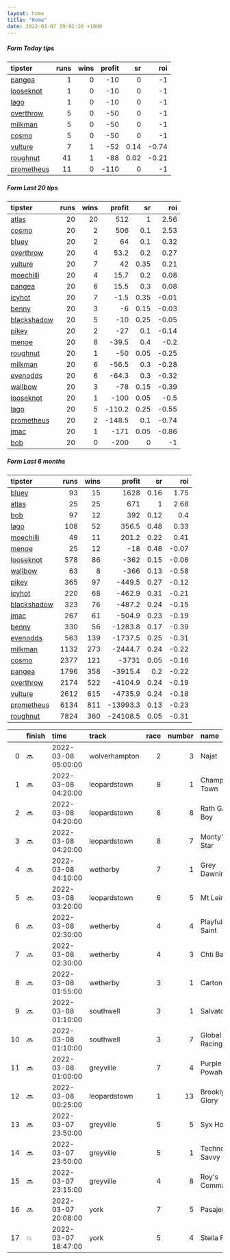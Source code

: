 ```yaml
---   
layout: home  
title: "Home"   
date: 2022-03-07 19:02:28 +1000  
---   
```



##### Form Today tips   

| tipster                                                       |   runs |   wins |   profit |   sr |   roi |
|:--------------------------------------------------------------|-------:|-------:|---------:|-----:|------:|
| [pangea](https://mrwayneo.github.io/tips/pangea.html)         |      1 |      0 |      -10 | 0    | -1    |
| [looseknot](https://mrwayneo.github.io/tips/looseknot.html)   |      1 |      0 |      -10 | 0    | -1    |
| [lago](https://mrwayneo.github.io/tips/lago.html)             |      1 |      0 |      -10 | 0    | -1    |
| [overthrow](https://mrwayneo.github.io/tips/overthrow.html)   |      5 |      0 |      -50 | 0    | -1    |
| [milkman](https://mrwayneo.github.io/tips/milkman.html)       |      5 |      0 |      -50 | 0    | -1    |
| [cosmo](https://mrwayneo.github.io/tips/cosmo.html)           |      5 |      0 |      -50 | 0    | -1    |
| [vulture](https://mrwayneo.github.io/tips/vulture.html)       |      7 |      1 |      -52 | 0.14 | -0.74 |
| [roughnut](https://mrwayneo.github.io/tips/roughnut.html)     |     41 |      1 |      -88 | 0.02 | -0.21 |
| [prometheus](https://mrwayneo.github.io/tips/prometheus.html) |     11 |      0 |     -110 | 0    | -1    |

##### Form Last 20 tips   

| tipster                                                         |   runs |   wins |   profit |   sr |   roi |
|:----------------------------------------------------------------|-------:|-------:|---------:|-----:|------:|
| [atlas](https://mrwayneo.github.io/tips/atlas.html)             |     20 |     20 |    512   | 1    |  2.56 |
| [cosmo](https://mrwayneo.github.io/tips/cosmo.html)             |     20 |      2 |    506   | 0.1  |  2.53 |
| [bluey](https://mrwayneo.github.io/tips/bluey.html)             |     20 |      2 |     64   | 0.1  |  0.32 |
| [overthrow](https://mrwayneo.github.io/tips/overthrow.html)     |     20 |      4 |     53.2 | 0.2  |  0.27 |
| [vulture](https://mrwayneo.github.io/tips/vulture.html)         |     20 |      7 |     42   | 0.35 |  0.21 |
| [moechilli](https://mrwayneo.github.io/tips/moechilli.html)     |     20 |      4 |     15.7 | 0.2  |  0.08 |
| [pangea](https://mrwayneo.github.io/tips/pangea.html)           |     20 |      6 |     15.5 | 0.3  |  0.08 |
| [icyhot](https://mrwayneo.github.io/tips/icyhot.html)           |     20 |      7 |     -1.5 | 0.35 | -0.01 |
| [benny](https://mrwayneo.github.io/tips/benny.html)             |     20 |      3 |     -6   | 0.15 | -0.03 |
| [blackshadow](https://mrwayneo.github.io/tips/blackshadow.html) |     20 |      5 |    -10   | 0.25 | -0.05 |
| [pikey](https://mrwayneo.github.io/tips/pikey.html)             |     20 |      2 |    -27   | 0.1  | -0.14 |
| [menoe](https://mrwayneo.github.io/tips/menoe.html)             |     20 |      8 |    -39.5 | 0.4  | -0.2  |
| [roughnut](https://mrwayneo.github.io/tips/roughnut.html)       |     20 |      1 |    -50   | 0.05 | -0.25 |
| [milkman](https://mrwayneo.github.io/tips/milkman.html)         |     20 |      6 |    -56.5 | 0.3  | -0.28 |
| [evenodds](https://mrwayneo.github.io/tips/evenodds.html)       |     20 |      6 |    -64.3 | 0.3  | -0.32 |
| [wallbow](https://mrwayneo.github.io/tips/wallbow.html)         |     20 |      3 |    -78   | 0.15 | -0.39 |
| [looseknot](https://mrwayneo.github.io/tips/looseknot.html)     |     20 |      1 |   -100   | 0.05 | -0.5  |
| [lago](https://mrwayneo.github.io/tips/lago.html)               |     20 |      5 |   -110.2 | 0.25 | -0.55 |
| [prometheus](https://mrwayneo.github.io/tips/prometheus.html)   |     20 |      2 |   -148.5 | 0.1  | -0.74 |
| [jmac](https://mrwayneo.github.io/tips/jmac.html)               |     20 |      1 |   -171   | 0.05 | -0.86 |
| [bob](https://mrwayneo.github.io/tips/bob.html)                 |     20 |      0 |   -200   | 0    | -1    |

##### Form Last 6 months   

| tipster                                                         |   runs |   wins |   profit |   sr |   roi |
|:----------------------------------------------------------------|-------:|-------:|---------:|-----:|------:|
| [bluey](https://mrwayneo.github.io/tips/bluey.html)             |     93 |     15 |   1628   | 0.16 |  1.75 |
| [atlas](https://mrwayneo.github.io/tips/atlas.html)             |     25 |     25 |    671   | 1    |  2.68 |
| [bob](https://mrwayneo.github.io/tips/bob.html)                 |     97 |     12 |    392   | 0.12 |  0.4  |
| [lago](https://mrwayneo.github.io/tips/lago.html)               |    108 |     52 |    356.5 | 0.48 |  0.33 |
| [moechilli](https://mrwayneo.github.io/tips/moechilli.html)     |     49 |     11 |    201.2 | 0.22 |  0.41 |
| [menoe](https://mrwayneo.github.io/tips/menoe.html)             |     25 |     12 |    -18   | 0.48 | -0.07 |
| [looseknot](https://mrwayneo.github.io/tips/looseknot.html)     |    578 |     86 |   -362   | 0.15 | -0.06 |
| [wallbow](https://mrwayneo.github.io/tips/wallbow.html)         |     63 |      8 |   -366   | 0.13 | -0.58 |
| [pikey](https://mrwayneo.github.io/tips/pikey.html)             |    365 |     97 |   -449.5 | 0.27 | -0.12 |
| [icyhot](https://mrwayneo.github.io/tips/icyhot.html)           |    220 |     68 |   -462.9 | 0.31 | -0.21 |
| [blackshadow](https://mrwayneo.github.io/tips/blackshadow.html) |    323 |     76 |   -487.2 | 0.24 | -0.15 |
| [jmac](https://mrwayneo.github.io/tips/jmac.html)               |    267 |     61 |   -504.9 | 0.23 | -0.19 |
| [benny](https://mrwayneo.github.io/tips/benny.html)             |    330 |     56 |  -1283.8 | 0.17 | -0.39 |
| [evenodds](https://mrwayneo.github.io/tips/evenodds.html)       |    563 |    139 |  -1737.5 | 0.25 | -0.31 |
| [milkman](https://mrwayneo.github.io/tips/milkman.html)         |   1132 |    273 |  -2444.7 | 0.24 | -0.22 |
| [cosmo](https://mrwayneo.github.io/tips/cosmo.html)             |   2377 |    121 |  -3731   | 0.05 | -0.16 |
| [pangea](https://mrwayneo.github.io/tips/pangea.html)           |   1796 |    358 |  -3915.4 | 0.2  | -0.22 |
| [overthrow](https://mrwayneo.github.io/tips/overthrow.html)     |   2174 |    522 |  -4104.9 | 0.24 | -0.19 |
| [vulture](https://mrwayneo.github.io/tips/vulture.html)         |   2612 |    615 |  -4735.9 | 0.24 | -0.18 |
| [prometheus](https://mrwayneo.github.io/tips/prometheus.html)   |   6134 |    811 | -13993.3 | 0.13 | -0.23 |
| [roughnut](https://mrwayneo.github.io/tips/roughnut.html)       |   7824 |    360 | -24108.5 | 0.05 | -0.31 |

|    | finish   | time                | track         |   race |   number | name             |   odds | tipster        |
|---:|:---------|:--------------------|:--------------|-------:|---------:|:-----------------|-------:|:---------------|
|  0 | :soon:   | 2022-03-08 05:00:00 | wolverhampton |      2 |        3 | Najat            |   2.3  | milkman        |
|  1 | :soon:   | 2022-03-08 04:20:00 | leopardstown  |      8 |        1 | Champagne Town   |   8    | milkman        |
|  2 | :soon:   | 2022-03-08 04:20:00 | leopardstown  |      8 |        8 | Rath Gaul Boy    |   2.15 | overthrow,lago |
|  3 | :soon:   | 2022-03-08 04:20:00 | leopardstown  |      8 |        7 | Monty's Star     |   8    | looseknot      |
|  4 | :soon:   | 2022-03-08 04:10:00 | wetherby      |      7 |        1 | Grey Dawning     |   1.65 | milkman        |
|  5 | :soon:   | 2022-03-08 03:20:00 | leopardstown  |      6 |        5 | Mt Leinster      |   1.17 | overthrow      |
|  6 | :soon:   | 2022-03-08 02:30:00 | wetherby      |      4 |        4 | Playful Saint    |   5    | vulture        |
|  7 | :soon:   | 2022-03-08 02:30:00 | wetherby      |      4 |        3 | Chti Balko       |   6.5  | vulture        |
|  8 | :soon:   | 2022-03-08 01:55:00 | wetherby      |      3 |        1 | Cartonne         |   2.5  | overthrow      |
|  9 | :soon:   | 2022-03-08 01:10:00 | southwell     |      3 |        1 | Salvatore        |   2.6  | milkman        |
| 10 | :soon:   | 2022-03-08 01:10:00 | southwell     |      3 |        7 | Global Racing    |   9.5  | overthrow      |
| 11 | :soon:   | 2022-03-08 01:00:00 | greyville     |      7 |        4 | Purple Powahouse |   0    | vulture        |
| 12 | :soon:   | 2022-03-08 00:25:00 | leopardstown  |      1 |       13 | Brooklynn Glory  |   1.7  | overthrow      |
| 13 | :soon:   | 2022-03-07 23:50:00 | greyville     |      5 |        5 | Syx Hotfix       |   0    | vulture        |
| 14 | :soon:   | 2022-03-07 23:50:00 | greyville     |      5 |        1 | Techno Savvy     |   0    | vulture        |
| 15 | :soon:   | 2022-03-07 23:15:00 | greyville     |      4 |        8 | Roy's Command    |   0    | vulture        |
| 16 | :soon:   | 2022-03-07 20:08:00 | york          |      7 |        5 | Pasajero         |   8.5  | pangea         |
| 17 | :boom:   | 2022-03-07 18:47:00 | york          |      5 |        4 | Stella Fair      |   2.5  | vulture        |